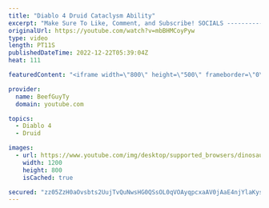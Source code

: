 ```yaml
---
title: "Diablo 4 Druid Cataclysm Ability"
excerpt: "Make Sure To Like, Comment, and Subscribe! SOCIALS ---------------------------------------------- Join Our ..."
originalUrl: https://youtube.com/watch?v=mbBHMCoyPyw
type: video
length: PT11S
publishedDateTime: 2022-12-22T05:39:04Z
heat: 111

featuredContent: "<iframe width=\"800\" height=\"500\" frameborder=\"0\" src=\"https://www.youtube.com/embed/mbBHMCoyPyw\" allow=\"accelerometer; autoplay; encrypted-media; gyroscope; picture-in-picture\" allowfullscreen></iframe>"

provider:
  name: BeefGuyTy
  domain: youtube.com

topics:
  - Diablo 4
  - Druid

images:
  - url: https://www.youtube.com/img/desktop/supported_browsers/dinosaur.png
    width: 1200
    height: 800
    isCached: true

secured: "zz05ZzH0aOvsbts2UujTvQuNwsHG0QSsOL0qVOAyqpcxaAV0jAaE4njYlaKysbHzS7XE8Qu8KpgA2+DoN9Q6OZg8rDWhwGuCsPjWMXbWht02QLzL7U5Ddty1hD24WIcLv0498MTjUMPyHxJTYpIeK7uNlNWV2HzVOZUnsEJmpQWq1YqU6umTQ6jueNXjSqBhWN4QZnxL9CnB2NypT5L+fCJt/BMVU8papVhkhJGX2y/dIatXsnzHVt7CkXeXTT4orRveCzL2yyCvT/9LW9RiQsYxSPpNkoHOT6UsJZsMji4/asJdbE6pxjuQpqp93ew/O/PuHh75+XqckFJW55tyhJ5b+hxjd+5le1ltb1jfMbhesLPt+4Ek7OeMNBh3b43/rnrSizk1GQfo8QTpfKZtnw6ILbZJR3K9iZGVH9O8xwY=;uvfljRccnDr4DmiXNOk3XQ=="
---
```


